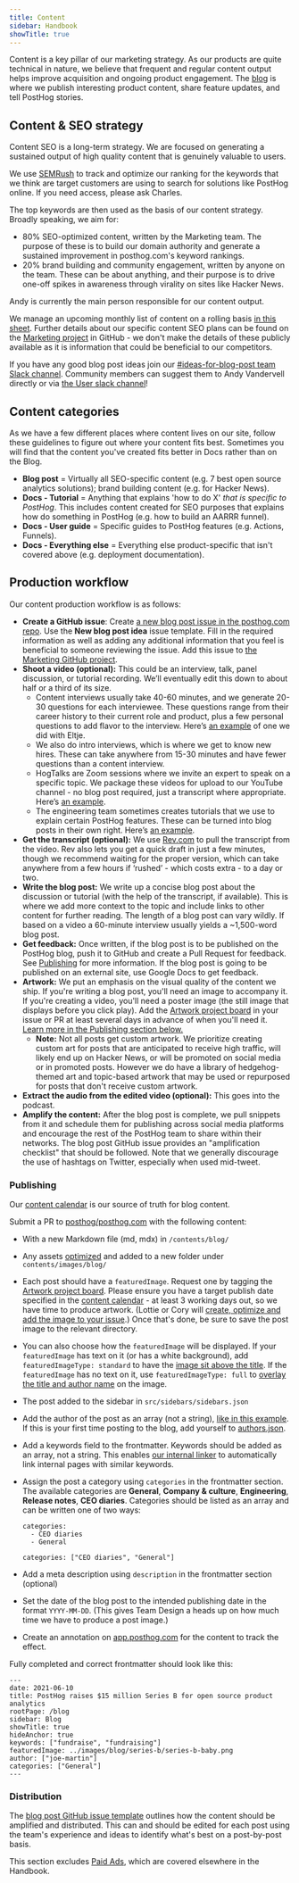 ```yaml
---
title: Content
sidebar: Handbook
showTitle: true
---
```


Content is a key pillar of our marketing strategy. As our products are quite technical in nature, we believe that frequent and regular content output helps improve acquisition and ongoing product engagement. The [blog](/blog) is where we publish interesting product content, share feature updates, and tell PostHog stories.

## Content & SEO strategy

Content SEO is a long-term strategy. We are focused on generating a sustained output of high quality content that is genuinely valuable to users.

We use [SEMRush](https://www.semrush.com/) to track and optimize our ranking for the keywords that we think are target customers are using to search for solutions like PostHog online. If you need access, please ask Charles. 

The top keywords are then used as the basis of our content strategy. Broadly speaking, we aim for:

- 80% SEO-optimized content, written by the Marketing team. The purpose of these is to build our domain authority and generate a sustained improvement in posthog.com's keyword rankings. 
- 20% brand building and community engagement, written by anyone on the team. These can be about anything, and their purpose is to drive one-off spikes in awareness through virality on sites like Hacker News. 

Andy is currently the main person responsible for our content output.

We manage an upcoming monthly list of content on a rolling basis [in this sheet](https://docs.google.com/spreadsheets/d/1-6QYxi46d5y88BQ8vdGWmgrFZBbCMs1CAIc5JGLuf4Y/edit?copiedFromTrash#gid=0). Further details about our specific content SEO plans can be found on the [Marketing project](https://github.com/orgs/PostHog/projects/8) in GitHub - we don't make the details of these publicly available as it is information that could be beneficial to our competitors. 

If you have any good blog post ideas join our [#ideas-for-blog-post team Slack channel](https://posthog.slack.com/archives/C015CRUQR7Y). Community members can suggest them to Andy Vandervell directly or via [the User slack channel](/slack)!

## Content categories

As we have a few different places where content lives on our site, follow these guidelines to figure out where your content fits best. Sometimes you will find that the content you've created fits better in Docs rather than on the Blog. 

- **Blog post** = Virtually all SEO-specific content (e.g. 7 best open source analytics solutions); brand building content (e.g. for Hacker News).
- **Docs - Tutorial** = Anything that explains 'how to do X' _that is specific to PostHog_. This includes content created for SEO purposes that explains how do something in PostHog (e.g. how to build an AARRR funnel).
- **Docs - User guide** = Specific guides to PostHog features (e.g. Actions, Funnels). 
- **Docs - Everything else** = Everything else product-specific that isn't covered above (e.g. deployment documentation). 

## Production workflow

Our content production workflow is as follows:

* **Create a GitHub issue**: Create [a new blog post issue in the posthog.com repo](https://github.com/PostHog/posthog.com/issues/new?assignees=&labels=Marketing&template=blog-post-idea-template.md&title=Blog+post%3A+%7Btitle%7D). Use the **New blog post idea** issue template. Fill in the required information as well as adding any additional information that you feel is beneficial to someone reviewing the issue. Add this issue to [the Marketing GitHub project](https://github.com/orgs/PostHog/projects/8).
* **Shoot a video (optional):** This could be an interview, talk, panel discussion, or tutorial recording. We’ll eventually edit this down to about half or a third of its size.
  * Content interviews usually take 40-60 minutes, and we generate 20-30 questions for each interviewee. These questions range from their career history to their current role and product, plus a few personal questions to add flavor to the interview. Here’s [an example](https://www.youtube.com/watch?v=gMYWond64lM) of one we did with Eltje.
  * We also do intro interviews, which is where we get to know new hires. These can take anywhere from 15-30 minutes and have fewer questions than a content interview.
  * HogTalks are Zoom sessions where we invite an expert to speak on a specific topic. We package these videos for upload to our YouTube channel - no blog post required, just a transcript where appropriate. Here’s [an example](https://www.youtube.com/watch?v=JvjK-YA9Ieo). 
  * The engineering team sometimes creates tutorials that we use to explain certain PostHog features. These can be turned into blog posts in their own right. Here’s [an example](https://www.youtube.com/watch?v=3_yH24Bh0HE). 
* **Get the transcript (optional):** We use [Rev.com](https://rev.com) to pull the transcript from the video. Rev also lets you get a quick draft in just a few minutes, though we recommend waiting for the proper version, which can take anywhere from a few hours if ‘rushed’ - which costs extra - to a day or two.
* **Write the blog post:** We write up a concise blog post about the discussion or tutorial (with the help of the transcript, if available). This is where we add more context to the topic and include links to other content for further reading. The length of a blog post can vary wildly. If based on a video a 60-minute interview usually yields a ~1,500-word blog post.
* **Get feedback:** Once written, if the blog post is to be published on the PostHog blog, push it to GitHub and create a Pull Request for feedback. See [Publishing](#publishing) for more information. If the blog post is going to be published on an external site, use Google Docs to get feedback.
* **Artwork:** We put an emphasis on the visual quality of the content we ship. If you're writing a blog post, you'll need an image to accompany it. If you're creating a video, you'll need a poster image (the still image that displays before you click play). Add the [Artwork project board](https://github.com/orgs/PostHog/projects/14) in your issue or PR at least several days in advance of when you'll need it. [Learn more in the Publishing section below.](#publishing)
  * **Note:** Not all posts get custom artwork. We prioritize creating custom art for posts that are anticipated to receive high traffic, will likely end up on Hacker News, or will be promoted on social media or in promoted posts. However we do have a library of hedgehog-themed art and topic-based artwork that may be used or repurposed for posts that don't receive custom artwork.
* **Extract the audio from the edited video (optional):** This goes into the podcast.
* **Amplify the content:** After the blog post is complete, we pull snippets from it and schedule them for publishing across social media platforms and encourage the rest of the PostHog team to share within their networks. The blog post GitHub issue provides an "amplification checklist" that should be followed. Note that we generally discourage the use of hashtags on Twitter, especially when used mid-tweet. 

### Publishing

Our [content calendar](https://docs.google.com/spreadsheets/d/1-6QYxi46d5y88BQ8vdGWmgrFZBbCMs1CAIc5JGLuf4Y/edit) is our source of truth for blog content.

Submit a PR to [posthog/posthog.com](https://github.com/posthog/posthog.com) with the following content:

- With a new Markdown file (md, mdx) in `/contents/blog/`
- Any assets [optimized](/docs/contribute/contribute-to-website) and added to a new folder under `contents/images/blog/`
- Each post should have a `featuredImage`. Request one by tagging the [Artwork project board](https://github.com/orgs/PostHog/projects/14). Please ensure you have a target publish date specified in the [content calendar](https://docs.google.com/spreadsheets/d/1-6QYxi46d5y88BQ8vdGWmgrFZBbCMs1CAIc5JGLuf4Y/edit) - at least 3 working days out, so we have time to produce artwork. (Lottie or Cory will [create, optimize and add the image to your issue](/handbook/growth/marketing/exporting-blog-post-image).) Once that's done, be sure to save the post image to the relevant directory.
- You can also choose how the `featuredImage` will be displayed. If your `featuredImage` has text on it (or has a white background), add `featuredImageType: standard` to have the [image sit above the title](https://posthog.com/blog/yc-top-companies). If the `featuredImage` has no text on it, use `featuredImageType: full` to [overlay the title and author name](https://posthog.com/blog/intro-phil-leggetter) on the image.
- The post added to the sidebar in `src/sidebars/sidebars.json`
- Add the author of the post as an array (not a string), [like in this example](https://github.com/PostHog/posthog.com/blob/master/contents/blog/100-times-more-events.md). If this is your first time posting to the blog, add yourself to [authors.json](https://github.com/PostHog/posthog.com/blob/master/src/data/authors.json).
- Add a keywords field to the frontmatter. Keywords should be added as an array, not a string. This enables [our internal linker](https://github.com/PostHog/internallinker) to automatically link internal pages with similar keywords.
- Assign the post a category using `categories` in the frontmatter section. The available categories are **General**, **Company & culture**, **Engineering**, **Release notes**, **CEO diaries**. Categories should be listed as an array and can be written one of two ways:

  ```
  categories:
    - CEO diaries
    - General
  ```
 
  ```
  categories: ["CEO diaries", "General"]
  ```
  
- Add a meta description using `description` in the frontmatter section (optional)
- Set the date of the blog post to the intended publishing date in the format `YYYY-MM-DD`. (This gives Team Design a heads up on how much time we have to produce a post image.)
- Create an annotation on [app.posthog.com](https://app.posthog.com) for the content to track the effect.

Fully completed and correct frontmatter should look like this: 

 ```
 ---
date: 2021-06-10
title: PostHog raises $15 million Series B for open source product analytics
rootPage: /blog
sidebar: Blog
showTitle: true
hideAnchor: true
keywords: ["fundraise", "fundraising"]
featuredImage: ../images/blog/series-b/series-b-baby.png
author: ["joe-martin"]
categories: ["General"]
---
 ```

### Distribution

The [blog post GitHub issue template](https://github.com/PostHog/posthog.com/blob/master/.github/ISSUE_TEMPLATE/blog-post-idea-template.md) outlines how the content should be amplified and distributed. This can and should be edited for each post using the team's experience and ideas to identify what's best on a post-by-post basis.

This section excludes [Paid Ads](/handbook/growth/marketing/paid), which are covered elsewhere in the Handbook.

